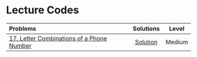 # Lecture Codes

|  Problems  |  Solutions  |  Level  |
|:-----------|:------------:|:------:|
|  [17. Letter Combinations of a Phone Number](https://leetcode.com/problems/letter-combinations-of-a-phone-number/)  |  [Solution](https://github.com/kishanrajput23/Love-Babbar-CPP-DSA-Course/blob/main/Lectures/Lecture_38/Lecture_Codes/17.cpp)  |  Medium  |

